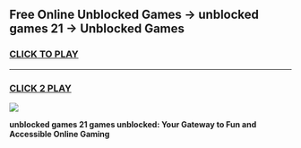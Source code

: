 
## Free Online Unblocked Games → unblocked games 21 → Unblocked Games
<h3>
<a href="https://premium.freeplayer.one?title=unblocked_games_21&ref=21F">CLICK TO PLAY</a></h3>
<hr>

<h3>
<a href="https://premium.freeplayer.one?title=unblocked_games_21&ref=21F">CLICK 2 PLAY</a>
  
</h3>

<a href="https://premium.freeplayer.one?title=unblocked_games_21&ref=21F/"><img src="https://clearcache.store/games.png"></a>


**unblocked games 21 games unblocked: Your Gateway to Fun and Accessible Online Gaming**
